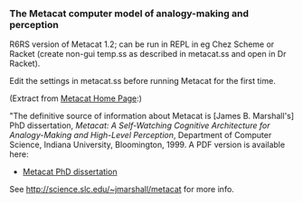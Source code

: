 ### The Metacat computer model of analogy-making and perception

R6RS version of Metacat 1.2; can be run in REPL in eg Chez Scheme or Racket (create non-gui temp.ss as described in metacat.ss and open in Dr Racket).

Edit the settings in metacat.ss before running Metacat for the first time.

(Extract from [Metacat Home Page](http://science.slc.edu/~jmarshall/metacat/):)

"The definitive source of information about Metacat is [James B. Marshall's] PhD dissertation, *Metacat: A Self-Watching Cognitive Architecture for Analogy-Making and High-Level Perception*, Department of Computer Science, Indiana University, Bloomington, 1999. A PDF version is available here:

* [Metacat PhD dissertation](http://science.slc.edu/~jmarshall/metacat/dissertation.pdf)

See http://science.slc.edu/~jmarshall/metacat for more info.
